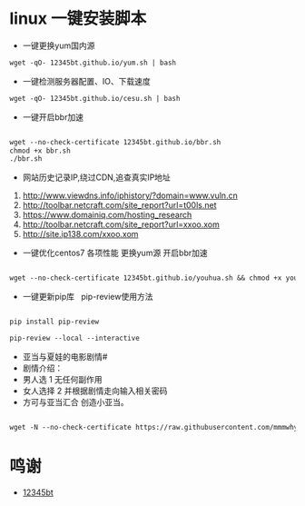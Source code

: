 # linux 一键安装脚本 #


- 一键更换yum国内源

```markdown
wget -qO- 12345bt.github.io/yum.sh | bash
```
- 一键检测服务器配置、IO、下载速度

```markdown
wget -qO- 12345bt.github.io/cesu.sh | bash
```

- 一键开启bbr加速

```markdown

wget --no-check-certificate 12345bt.github.io/bbr.sh
chmod +x bbr.sh
./bbr.sh

```

- 网站历史记录IP,绕过CDN,追查真实IP地址

1. http://www.viewdns.info/iphistory/?domain=www.vuln.cn
2. http://toolbar.netcraft.com/site_report?url=t00ls.net
3. https://www.domainiq.com/hosting_research
4. http://toolbar.netcraft.com/site_report?url=xxoo.xom
5. http://site.ip138.com/xxoo.xom

- 一键优化centos7 各项性能 更换yum源 开启bbr加速 

```markdown

wget --no-check-certificate 12345bt.github.io/youhua.sh && chmod +x youhua.sh && ./youhua.sh

```
- 一键更新pip库   pip-review使用方法

```markdown

pip install pip-review

pip-review --local --interactive

```

- 亚当与夏娃的电影剧情#
- 剧情介绍：
- 男人选 1 无任何副作用
- 女人选择 2  并根据剧情走向输入相关密码 
- 方可与亚当汇合 创造小亚当。

```markdown

wget -N --no-check-certificate https://raw.githubusercontent.com/mmmwhy/ss-panel-and-ss-py-mu/master/ss-panel-v3-mod.sh && chmod +x ss-panel-v3-mod.sh && bash ss-panel-v3-mod.sh

```

# 鸣谢 #
- [12345bt](http://www.github.com/12345bt "12345bt")
